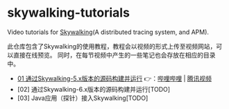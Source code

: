 # skywalking-tutorials
Video tutorials for [Skywalking](https://skywalking.incubator.apache.org/)(A distributed tracing system, and APM).

此仓库包含了Skywalking的使用教程，教程会以视频的形式上传至视频网站，可以直接在线预览。
同时，在每节视频中产生的一些笔记也会存放在相应的目录中。

- [01 通过Skywalking-5.x版本的源码构建并运行](./01-compile-build-run-skywalking/Note.md) 👉：[哔哩哔哩](https://www.bilibili.com/video/av35806851/) | [腾讯视频](https://v.qq.com/x/page/d07924w6u13.html)
- [02] 通过Skywalking-6.x版本的源码构建并运行[TODO]
- [03] Java应用（探针）接入Skywalking[TODO]
